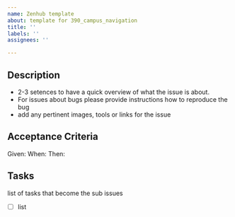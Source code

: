```yaml
---
name: Zenhub template
about: template for 390_campus_navigation
title: ''
labels: ''
assignees: ''

---
```


## Description
- 2-3 setences to have a quick overview of what the issue is about. 
- For issues about bugs please provide instructions how to reproduce the bug
- add any pertinent images, tools or links for the issue

## Acceptance Criteria
Given: 
When:
Then:

## Tasks
list of tasks that become the sub issues
- [ ] list
